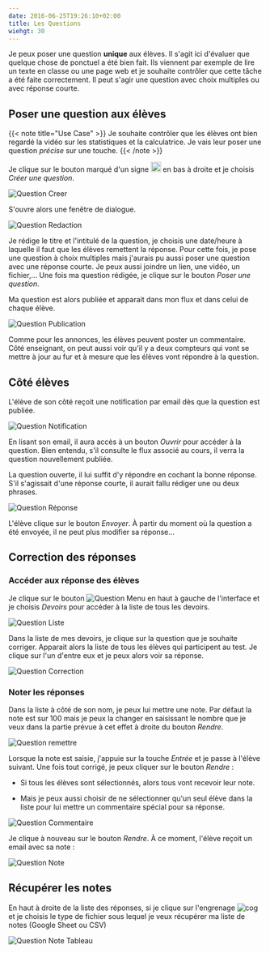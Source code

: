 ```yaml
---
date: 2016-06-25T19:26:10+02:00
title: Les Questions
wiehgt: 30
---
```

Je peux poser une question **unique** aux élèves. Il s'agit ici d'évaluer que quelque chose de ponctuel a été bien fait. Ils viennent par exemple de lire un texte en classe ou une page web et je souhaite contrôler que cette tâche a été faite correctement. Il peut s'agir une question avec choix multiples ou avec réponse courte.

## Poser une question aux élèves

{{< note title="Use Case" >}}
Je souhaite contrôler que les élèves ont bien regardé la vidéo sur les statistiques et la calculatrice. Je vais leur poser une question *précise* sur une touche.
{{< /note >}}

Je clique sur le bouton marqué d'un signe <img src="../icons/plus.png" alt="plus" style="width: 20px;"/> en bas à droite et je choisis *Créer une question*.

![Question Creer](../images/classroomdoc_question_creer.png)

S'ouvre alors une fenêtre de dialogue.

![Question Redaction](../images/classroomdoc_question_redaction.png)

Je rédige le titre et l'intitulé de la question, je choisis une date/heure à laquelle il faut que les élèves remettent la réponse. Pour cette fois, je pose une question à choix multiples mais j'aurais pu aussi poser une question avec une réponse courte. Je peux aussi joindre un lien, une vidéo, un fichier,... Une fois ma question rédigée, je clique sur le bouton *Poser une question*.

Ma question est alors publiée et apparait dans mon flux et dans celui de chaque élève.

![Question Publication](../images/classroomdoc_question_publiee.png)

Comme pour les annonces, les élèves peuvent poster un commentaire. Côté enseignant, on peut aussi voir qu'il y a deux compteurs qui vont se mettre à jour au fur et à mesure que les élèves vont répondre à la question.


## Côté élèves

L'élève de son côté reçoit une notification par email dès que la question est publiée.

![Question Notification](../images/classroomdoc_question_notif_eleve.png)

En lisant son email, il aura accès à un bouton *Ouvrir* pour accéder à la question. Bien entendu, s'il consulte le flux associé au cours, il verra la question nouvellement publiée.

La question ouverte, il lui suffit d'y répondre en cochant la bonne réponse. S'il s'agissait d'une réponse courte, il aurait fallu rédiger une ou deux phrases.

![Question Réponse](../images/classroomdoc_question_repondre.png)

L'élève clique sur le bouton *Envoyer*. À partir du moment où la question a été envoyée, il ne peut plus modifier sa réponse...

## Correction des réponses

### Accéder aux réponse des élèves


Je clique sur le bouton ![Question Menu](../images/classroomdoc_cours_menu1.png) en haut à gauche de l'interface et je choisis *Devoirs* pour accéder à la liste de tous les devoirs.

![Question Liste](../images/classroomdoc_question_liste.png)

Dans la liste de mes devoirs, je clique sur la question que je souhaite corriger. Apparait alors la liste de tous les élèves qui participent au test. Je clique sur l'un d'entre eux et je peux alors voir sa réponse.

![Question Correction](../images/classroomdoc_question_correction1.png)

### Noter les réponses

Dans la liste à côté de son nom, je peux lui mettre une note. Par défaut la note est sur 100 mais je peux la changer en saisissant le nombre que je veux dans la partie prévue à cet effet à droite du bouton *Rendre*.

![Question remettre](../images/classroomdoc_question_rendre.png)

Lorsque la note est saisie, j'appuie sur la touche *Entrée*  et je passe à l'élève suivant. Une fois tout corrigé, je peux cliquer sur le bouton *Rendre* :

- Si tous les élèves sont sélectionnés, alors tous vont recevoir leur note.

- Mais je peux aussi choisir de ne sélectionner qu'un seul élève dans la liste pour lui mettre un commentaire spécial pour sa réponse.

![Question Commentaire](../images/classroomdoc_question_rendre_comment.png)

Je clique à nouveau sur le bouton *Rendre*. À ce moment, l'élève reçoit un email avec sa note :

![Question Note](../images/classroomdoc_question_note.png)

## Récupérer les notes

En haut à droite de la liste des réponses, si je clique sur l'engrenage ![cog](../icons/cog.png) et je choisis le type de fichier sous lequel je veux récupérer ma liste de notes (Google Sheet ou CSV)

![Question Note Tableau](../images/classroomdoc_question_notes_tableau.png)
